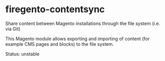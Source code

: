 firegento-contentsync
=====================

Share content between Magento installations through the file system (i.e. via Git)

This Magento module allows exporting and importing of content (for example CMS pages and blocks)
to the file system.

Status: unstable

